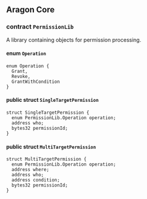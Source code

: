 ## Aragon Core

###  contract `PermissionLib`

A library containing objects for permission processing.

####  enum `Operation`

```solidity
enum Operation {
  Grant,
  Revoke,
  GrantWithCondition
}
```

#### public struct `SingleTargetPermission`

```solidity
struct SingleTargetPermission {
  enum PermissionLib.Operation operation;
  address who;
  bytes32 permissionId;
}
```

#### public struct `MultiTargetPermission`

```solidity
struct MultiTargetPermission {
  enum PermissionLib.Operation operation;
  address where;
  address who;
  address condition;
  bytes32 permissionId;
}
```

